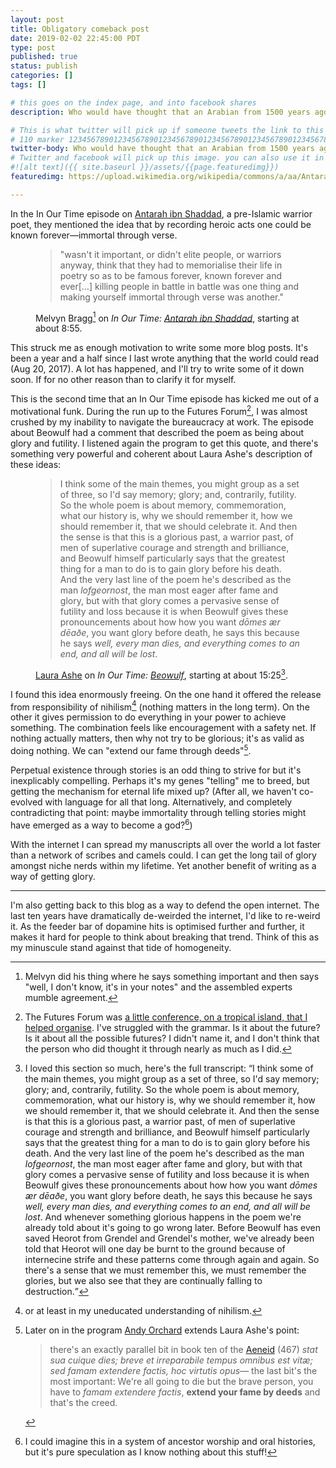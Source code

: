 ```yaml
---
layout: post
title: Obligatory comeback post
date: 2019-02-02 22:45:00 PDT
type: post
published: true
status: publish
categories: []
tags: []

# this goes on the index page, and into facebook shares
description: Who would have thought that an Arabian from 1500 years ago would motivate me to start writing again?

# This is what twitter will pick up if someone tweets the link to this page
# 110 marker 1234567890123456789012345678901234567890123456789012345678901234567890123456789012345678901234567890123456789
twitter-body: Who would have thought that an Arabian from 1500 years ago would motivate me to start writing again?
# Twitter and facebook will pick up this image. you can also use it in a post with:
#![alt text]({{ site.baseurl }}/assets/{{page.featuredimg}})
featuredimg: https://upload.wikimedia.org/wikipedia/commons/a/aa/Antarah_on_horse.jpg

---
```


<style></style>

<script></script>

In the In Our Time episode on [Antarah ibn Shaddad](www.bbc.co.uk/programmes/b006qykl), a pre-Islamic warrior poet, they mentioned the idea that by recording heroic acts one could be known forever&mdash;immortal through verse.

<figure class="full-width">

> "wasn't it important, or didn't elite people, or warriors anyway, think that they had to memorialise their life in poetry so as to be famous forever, known forever and ever[&hellip;] killing people in battle in battle was one thing and making yourself immortal through verse was another." 

<figcaption>

Melvyn Bragg[^1] on <cite>In Our Time: [Antarah ibn Shaddad](www.bbc.co.uk/programmes/b006qykl)</cite>, starting at about 8:55.

</figcaption>
</figure>

This struck me as enough motivation to write some more blog posts. It's been a year and a half since I last wrote anything that the world could read (Aug 20, 2017). A lot has happened, and I'll try to write some of it down soon. If for no other reason than to clarify it for myself.

This is the second time that an In Our Time episode has kicked me out of a motivational funk. During the run up to the Futures Forum[^ff], I was almost crushed by my inability to navigate the bureaucracy at work. The episode about Beowulf had a comment that described the poem as being about glory and futility. I listened again the program to get this quote, and there's something very powerful and coherent about Laura Ashe's description of these ideas:

<figure class="full-width">

> I think some of the main themes, you might group as a set of three, so I'd say memory; glory; and, contrarily, futility. So the whole poem is about memory, commemoration, what our history is, why we should remember it, how we should remember it, that we should celebrate it. And then the sense is that this is a glorious past, a warrior past, of men of superlative courage and strength and brilliance, and Beowulf himself particularly says that the greatest thing for a man to do is to gain glory before his death. And the very last line of the poem he's described as the man *lofgeornost*, the man most eager after fame and glory, but with that glory comes a pervasive sense of futility and loss because it is when Beowulf gives these pronouncements about how how you want *dōmes ær dēaðe*, you want glory before death, he says this because he says *well, every man dies, and everything comes to an end, and all will be lost*.

<figcaption>

[Laura Ashe](https://www.worc.ox.ac.uk/about/fellows/laura-ashe) on <cite>In Our Time: [Beowulf](www.bbc.co.uk/programmes/b0542xt7)</cite>, starting at about 15:25[^q].

</figcaption>
</figure>


I found this idea enormously freeing. On the one hand it offered the release from responsibility of nihilism[^2] (nothing matters in the long term). On the other it gives permission to do everything in your power to achieve something. The combination feels like encouragement with a safety net. If nothing actually matters, then why not try to be glorious; it's as valid as doing nothing. We can "extend our fame through deeds"[^efd].

Perpetual existence through stories is an odd thing to strive for but it's inexplicably compelling. Perhaps it's my genes "telling" me to breed, but getting the mechanism for eternal life mixed up? (After all, we haven't co-evolved with language for all that long. Alternatively, and completely contradicting that point: maybe immortality through telling stories might have emerged as a way to become a god?[^3])

With the internet I can spread my manuscripts all over the world a lot faster than a network of scribes and camels could. I can get the long tail of glory amongst niche nerds within my lifetime. Yet  another benefit of writing as a way of getting glory.

---

I'm also getting back to this blog as a way to defend the open internet. The last ten years have dramatically de-weirded the internet, I'd like to re-weird it. As the feeder bar of dopamine hits is optimised further and further, it makes it hard for people to think about breaking that trend. Think of this as my minuscule stand against that tide of homogeneity.


[^1]: Melvyn did his thing where he says something important and then says "well, I don't know, it's in your notes" and the assembled experts mumble agreement.

[^2]: or at least in my uneducated understanding of nihilism.

[^3]: I could imagine this in a system of ancestor worship and oral histories, but it's pure speculation as I know nothing about this stuff!

[^ff]: The Futures Forum was [a little conference, on a tropical island, that I helped organise](http://www.bvn.com.au/2015/10/08/bvn-futures-forum/). I've struggled with the grammar. Is it about the future? Is it about all the possible futures? I didn't name it, and I don't think that the person who did thought it through nearly as much as I did.

[^q]: I loved this section so much, here's the full transcript: <q>I think some of the main themes, you might group as a set of three, so I'd say memory; glory; and, contrarily, futility. So the whole poem is about memory, commemoration, what our history is, why we should remember it, how we should remember it, that we should celebrate it. And then the sense is that this is a glorious past, a warrior past, of men of superlative courage and strength and brilliance, and Beowulf himself particularly says that the greatest thing for a man to do is to gain glory before his death. And the very last line of the poem he's described as the man *lofgeornost*, the man most eager after fame and glory, but with that glory comes a pervasive sense of futility and loss because it is when Beowulf gives these pronouncements about how how you want *dōmes ær dēaðe*, you want glory before death, he says this because he says *well, every man dies, and everything comes to an end, and all will be lost*. And whenever something glorious happens in the poem we're already told about it's going to go wrong later. Before Beowulf has even saved Heorot from Grendel and Grendel's mother, we've already been told that Heorot will one day be burnt to the ground because of internecine strife and these patterns come through again and again. So there's a sense that we must remember this, we must remember the glories, but we also see that they are continually falling to destruction.</q>

[^efd]: Later on in the program [Andy Orchard](https://en.wikipedia.org/wiki/Andy_Orchard) extends Laura Ashe's point:
    > there's an exactly parallel bit in book ten of the [Aeneid](https://en.wikipedia.org/wiki/Aeneid) (467) _stat sua cuique dies; breve et irreparabile tempus omnibus est vitæ; sed famam extendere factis, hoc virtutis opus_&mdash; the last bit's the most important: We're all going to die but the brave person, you have to _famam extendere factis_, **extend your fame by deeds** and that's the creed.